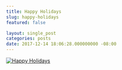 ```yaml
---
title: Happy Holidays
slug: happy-holidays
featured: false

layout: single_post
categories: posts
date: 2017-12-14 18:06:28.000000000 -08:00
---
```


[![Happy Holidays](/content/images/johnathan-org/image/upload/c_scale-q_auto:best-w_748/v1513278034/pigment_art/happy_holidays_1.jpg)](https://res.cloudinary.com/johnathan-org/image/upload/v1513278034/pigment_art/happy_holidays_1.jpg)